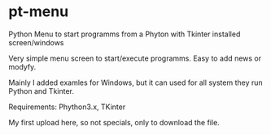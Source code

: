 # pt-menu

Python Menu to start programms from a Phyton with Tkinter installed screen/windows

Very simple menu screen to start/execute programms. Easy to add news or modyfy.

Mainly I added examles for Windows, but it can used for all system they run Python and Tkinter.

Requirements: Phython3.x, TKinter

My first upload here, so not specials, only to download the file.

